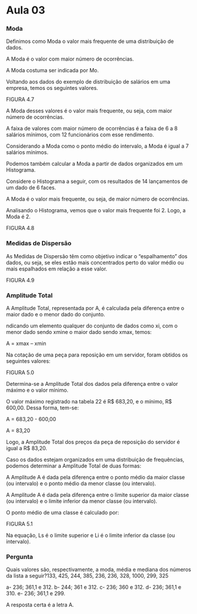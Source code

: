# Aula 03

### Moda

Definimos como Moda o valor mais frequente de uma distribuição de dados.

A Moda é o valor com maior número de ocorrências. 

A Moda costuma ser indicada por Mo.

Voltando aos dados do exemplo de distribuição de salários em uma empresa, temos os seguintes valores.

FIGURA 4.7

A Moda desses valores é o valor mais frequente, ou seja, com maior número de ocorrências.

A faixa de valores com maior número de ocorrências é a faixa de 6 a 8 salários mínimos, com 12 funcionários com esse rendimento. 

Considerando a Moda como o ponto médio do intervalo, a Moda é igual a 7 salários mínimos.

Podemos também calcular a Moda a partir de dados organizados em um Histograma.

Considere o Histograma a seguir, com os resultados de 14 lançamentos de um dado de 6 faces.

A Moda é o valor mais frequente, ou seja, de maior número de ocorrências.

Analisando o Histograma, vemos que o valor mais frequente foi 2. Logo, a Moda é 2.

FIGURA 4.8

### Medidas de Dispersão

As Medidas de Dispersão têm como objetivo indicar o “espalhamento” dos dados, ou seja, se eles estão mais concentrados perto do valor médio ou mais espalhados em relação a esse valor. 

FIGURA 4.9

### Amplitude Total

A Amplitude Total, representada por A, é calculada pela diferença entre o maior dado e o menor dado do conjunto. 

ndicando um elemento qualquer do conjunto de dados como xi, com o menor dado sendo xmine o maior dado sendo xmax, temos:

A = xmax – xmin

Na cotação de uma peça para reposição em um servidor, foram obtidos os seguintes valores:

FIGURA 5.0

Determina-se a Amplitude Total dos dados pela diferença entre o valor máximo e o valor mínimo. 

O valor máximo registrado na tabela 22 é R$ 683,20, e o mínimo, R$ 600,00. Dessa forma, tem-se: 

A = 683,20 - 600,00

A = 83,20

Logo, a Amplitude Total dos preços da peça de reposição do servidor é igual a R$ 83,20.

Caso os dados estejam organizados em uma distribuição de frequências, podemos determinar a Amplitude Total de duas formas: 

A Amplitude A é dada pela diferença entre o ponto médio da maior classe (ou intervalo) e o ponto médio da menor classe (ou intervalo).

A Amplitude A é dada pela diferença entre o limite superior da maior classe (ou intervalo) e o limite inferior da menor classe (ou intervalo).

O ponto médio de uma classe é calculado por: 

FIGURA 5.1

Na equação, Ls é o limite superior e Li é o limite inferior da classe (ou intervalo).

### Pergunta

Quais valores são, respectivamente, a moda, média e mediana dos números da lista a seguir?133, 425, 244, 385, 236, 236, 328, 1000, 299, 325

a- 236; 361,1 e 312.
b- 244; 361 e 312.
c- 236; 360 e 312.
d- 236; 361,1 e 310.
e- 236; 361,1 e 299.

A resposta certa é a letra A.

